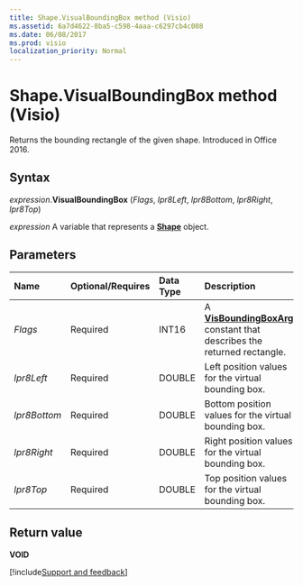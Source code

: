 ```yaml
---
title: Shape.VisualBoundingBox method (Visio)
ms.assetid: 6a7d4622-8ba5-c598-4aaa-c6297cb4c008
ms.date: 06/08/2017
ms.prod: visio
localization_priority: Normal
---
```



# Shape.VisualBoundingBox method (Visio)

Returns the bounding rectangle of the given shape. Introduced in Office 2016.


## Syntax

_expression_.**VisualBoundingBox** (_Flags_, _lpr8Left_, _lpr8Bottom_, _lpr8Right_, _lpr8Top_)

_expression_ A variable that represents a **[Shape](Visio.Shape.md)** object.


## Parameters

|Name|Optional/Requires|Data Type|Description|
|:-----|:-----|:-----|:-----|
| _Flags_|Required|INT16|A **[VisBoundingBoxArgs](Visio.visboundingboxargs.md)** constant that describes the returned rectangle.|
| _lpr8Left_|Required|DOUBLE|Left position values for the virtual bounding box.|
| _lpr8Bottom_|Required|DOUBLE|Bottom position values for the virtual bounding box.|
| _lpr8Right_|Required|DOUBLE|Right position values for the virtual bounding box.|
| _lpr8Top_|Required|DOUBLE|Top position values for the virtual bounding box.|

## Return value

**VOID**



[!include[Support and feedback](~/includes/feedback-boilerplate.md)]